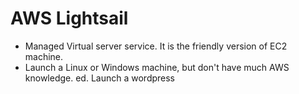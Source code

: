 # AWS Lightsail

- Managed Virtual server service. It is the friendly version of EC2 machine.
- Launch a Linux or Windows machine, but don't have much AWS knowledge. ed. Launch a wordpress
